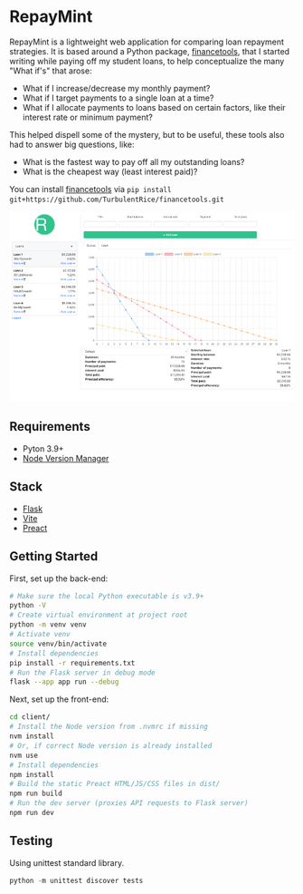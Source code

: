 # RepayMint

RepayMint is a lightweight web application for comparing loan repayment strategies. It is based around a Python package, [financetools](https://github.com/TurbulentRice/financetools), that I started writing while paying off my student loans, to help conceptualize the many "What if's" that arose:

- What if I increase/decrease my monthly payment?
- What if I target payments to a single loan at a time?
- What if I allocate payments to loans based on certain factors, like their interest rate or minimum payment?

This helped dispell some of the mystery, but to be useful, these tools also had to answer big questions, like:

- What is the fastest way to pay off all my outstanding loans?
- What is the cheapest way (least interest paid)?

You can install [financetools](https://github.com/TurbulentRice/financetools) via `pip install git+https://github.com/TurbulentRice/financetools.git`

![RepayMint App](./examples/default.png)

## Requirements
- Pyton 3.9+
- [Node Version Manager](https://github.com/nvm-sh/nvm)

## Stack
- [Flask](https://flask.palletsprojects.com/en/3.0.x/)
- [Vite](https://vitejs.dev/)
- [Preact](https://preactjs.com/)

## Getting Started

First, set up the back-end:
```sh
# Make sure the local Python executable is v3.9+
python -V
# Create virtual environment at project root
python -m venv venv
# Activate venv
source venv/bin/activate
# Install dependencies
pip install -r requirements.txt
# Run the Flask server in debug mode
flask --app app run --debug
```

Next, set up the front-end:
```sh
cd client/
# Install the Node version from .nvmrc if missing
nvm install
# Or, if correct Node version is already installed
nvm use
# Install dependencies
npm install
# Build the static Preact HTML/JS/CSS files in dist/
npm run build
# Run the dev server (proxies API requests to Flask server)
npm run dev
```

## Testing

Using unittest standard library.

```py
python -m unittest discover tests
```
